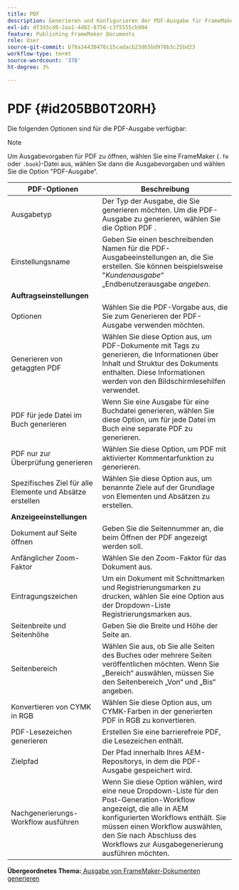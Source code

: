 ```yaml
---
title: PDF
description: Generieren und Konfigurieren der PDF-Ausgabe für FrameMaker-Dokumente in AEM Guides.
exl-id: df3d3cd8-2aa1-4d82-8756-c3f5555cb904
feature: Publishing FrameMaker Documents
role: User
source-git-commit: b78a34430476c15cadacb23d65bd978b3c25bd23
workflow-type: tm+mt
source-wordcount: '378'
ht-degree: 3%

---
```


# PDF {#id205BB0T20RH}

Die folgenden Optionen sind für die PDF-Ausgabe verfügbar:

>[!NOTE]
>
> Um Ausgabevorgaben für PDF zu öffnen, wählen Sie eine FrameMaker \(`.fm` oder `.book`\)-Datei aus, wählen Sie dann die Ausgabevorgaben und wählen Sie die Option &quot;PDF-Ausgabe“.

| PDF-Optionen | Beschreibung |
|-----------|-----------|
| Ausgabetyp | Der Typ der Ausgabe, die Sie generieren möchten. Um die PDF-Ausgabe zu generieren, wählen Sie die Option PDF . |
| Einstellungsname | Geben Sie einen beschreibenden Namen für die PDF-Ausgabeeinstellungen an, die Sie erstellen. Sie können beispielsweise &quot;*Kundenausgabe“* „Endbenutzerausgabe *angeben*. |
| **Auftragseinstellungen** |
| Optionen | Wählen Sie die PDF-Vorgabe aus, die Sie zum Generieren der PDF-Ausgabe verwenden möchten. |
| Generieren von getaggten PDF | Wählen Sie diese Option aus, um PDF-Dokumente mit Tags zu generieren, die Informationen über Inhalt und Struktur des Dokuments enthalten. Diese Informationen werden von den Bildschirmlesehilfen verwendet. |
| PDF für jede Datei im Buch generieren | Wenn Sie eine Ausgabe für eine Buchdatei generieren, wählen Sie diese Option, um für jede Datei im Buch eine separate PDF zu generieren. |
| PDF nur zur Überprüfung generieren | Wählen Sie diese Option, um PDF mit aktivierter Kommentarfunktion zu generieren. |
| Spezifisches Ziel für alle Elemente und Absätze erstellen | Wählen Sie diese Option aus, um benannte Ziele auf der Grundlage von Elementen und Absätzen zu erstellen. |
| **Anzeigeeinstellungen** |
| Dokument auf Seite öffnen | Geben Sie die Seitennummer an, die beim Öffnen der PDF angezeigt werden soll. |
| Anfänglicher Zoom-Faktor | Wählen Sie den Zoom-Faktor für das Dokument aus. |
| Eintragungszeichen | Um ein Dokument mit Schnittmarken und Registrierungsmarken zu drucken, wählen Sie eine Option aus der Dropdown-Liste Registrierungsmarken aus. |
| Seitenbreite und Seitenhöhe | Geben Sie die Breite und Höhe der Seite an. |
| Seitenbereich | Wählen Sie aus, ob Sie alle Seiten des Buches oder mehrere Seiten veröffentlichen möchten. Wenn Sie „Bereich“ auswählen, müssen Sie den Seitenbereich „Von“ und „Bis“ angeben. |
| Konvertieren von CYMK in RGB | Wählen Sie diese Option aus, um CYMK-Farben in der generierten PDF in RGB zu konvertieren. |
| PDF-Lesezeichen generieren | Erstellen Sie eine barrierefreie PDF, die Lesezeichen enthält. |
| Zielpfad | Der Pfad innerhalb Ihres AEM-Repositorys, in dem die PDF-Ausgabe gespeichert wird. |
| Nachgenerierungs-Workflow ausführen | Wenn Sie diese Option wählen, wird eine neue Dropdown-Liste für den Post-Generation-Workflow angezeigt, die alle in AEM konfigurierten Workflows enthält. Sie müssen einen Workflow auswählen, den Sie nach Abschluss des Workflows zur Ausgabegenerierung ausführen möchten. |

**Übergeordnetes Thema:**[ Ausgabe von FrameMaker-Dokumenten generieren](fm-output-generatation.md)
